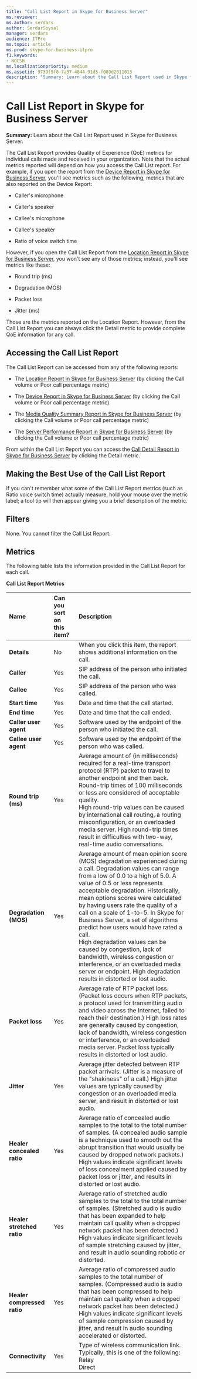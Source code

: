 ```yaml
---
title: "Call List Report in Skype for Business Server"
ms.reviewer: 
ms.author: serdars
author: SerdarSoysal
manager: serdars
audience: ITPro
ms.topic: article
ms.prod: skype-for-business-itpro
f1.keywords:
- NOCSH
ms.localizationpriority: medium
ms.assetid: 9739f9f0-7a37-4844-91d5-f089d2011013
description: "Summary: Learn about the Call List Report used in Skype for Business Server."
---
```


# Call List Report in Skype for Business Server
 
**Summary:** Learn about the Call List Report used in Skype for Business Server.
  
The Call List Report provides Quality of Experience (QoE) metrics for individual calls made and received in your organization. Note that the actual metrics reported will depend on how you access the Call List report. For example, if you open the report from the [Device Report in Skype for Business Server](device-report.md), you'll see metrics such as the following, metrics that are also reported on the Device Report:
  
- Caller's microphone
    
- Caller's speaker
    
- Callee's microphone
    
- Callee's speaker
    
- Ratio of voice switch time 
    
However, if you open the Call List Report from the [Location Report in Skype for Business Server](location-report.md), you won't see any of those metrics; instead, you'll see metrics like these:
  
- Round trip (ms)
    
- Degradation (MOS)
    
- Packet loss
    
- Jitter (ms)
    
Those are the metrics reported on the Location Report. However, from the Call List Report you can always click the Detail metric to provide complete QoE information for any call.
  
## Accessing the Call List Report

The Call List Report can be accessed from any of the following reports:
  
- The [Location Report in Skype for Business Server](location-report.md) (by clicking the Call volume or Poor call percentage metric)
    
- The [Device Report in Skype for Business Server](device-report.md) (by clicking the Call volume or Poor call percentage metric)
    
- The [Media Quality Summary Report in Skype for Business Server](summary.md) (by clicking the Call volume or Poor call percentage metric)
    
- The [Server Performance Report in Skype for Business Server](server-performance.md) (by clicking the Call volume or Poor call percentage metric)
    
From within the Call List Report you can access the [Call Detail Report in Skype for Business Server](call-detail-report.md) by clicking the Detail metric.
  
## Making the Best Use of the Call List Report

If you can't remember what some of the Call List Report metrics (such as Ratio voice switch time) actually measure, hold your mouse over the metric label; a tool tip will then appear giving you a brief description of the metric.
  
## Filters

None. You cannot filter the Call List Report.
  
## Metrics

The following table lists the information provided in the Call List Report for each call.
  
**Call List Report Metrics**

|**Name**|**Can you sort on this item?**|**Description**|
|:-----|:-----|:-----|
|**Details** <br/> |No  <br/> |When you click this item, the report shows additional information on the call.  <br/> |
|**Caller** <br/> |Yes  <br/> |SIP address of the person who initiated the call.  <br/> |
|**Callee** <br/> |Yes  <br/> |SIP address of the person who was called.  <br/> |
|**Start time** <br/> |Yes  <br/> |Date and time that the call started.  <br/> |
|**End time** <br/> |Yes  <br/> |Date and time that the call ended.  <br/> |
|**Caller user agent** <br/> |Yes  <br/> |Software used by the endpoint of the person who initiated the call.  <br/> |
|**Callee user agent** <br/> |Yes  <br/> |Software used by the endpoint of the person who was called.  <br/> |
|**Round trip (ms)** <br/> |Yes  <br/> |Average amount of (in milliseconds) required for a real-time transport protocol (RTP) packet to travel to another endpoint and then back. Round-trip times of 100 milliseconds or less are considered of acceptable quality.  <br/> High round-trip values can be caused by international call routing, a routing misconfiguration, or an overloaded media server. High round-trip times result in difficulties with two-way, real-time audio conversations.  <br/> |
|**Degradation (MOS)** <br/> |Yes  <br/> |Average amount of mean opinion score (MOS) degradation experienced during a call. Degradation values can range from a low of 0.0 to a high of 5.0. A value of 0.5 or less represents acceptable degradation. Historically, mean options scores were calculated by having users rate the quality of a call on a scale of 1-to-5. In Skype for Business Server, a set of algorithms predict how users would have rated a call.  <br/> High degradation values can be caused by congestion, lack of bandwidth, wireless congestion or interference, or an overloaded media server or endpoint. High degradation results in distorted or lost audio.  <br/> |
|**Packet loss** <br/> |Yes  <br/> |Average rate of RTP packet loss. (Packet loss occurs when RTP packets, a protocol used for transmitting audio and video across the Internet, failed to reach their destination.) High loss rates are generally caused by congestion, lack of bandwidth, wireless congestion or interference, or an overloaded media server. Packet loss typically results in distorted or lost audio.  <br/> |
|**Jitter** <br/> |Yes  <br/> |Average jitter detected between RTP packet arrivals. (Jitter is a measure of the "shakiness" of a call.) High jitter values are typically caused by congestion or an overloaded media server, and result in distorted or lost audio.  <br/> |
|**Healer concealed ratio** <br/> |Yes  <br/> |Average ratio of concealed audio samples to the total to the total number of samples. (A concealed audio sample is a technique used to smooth out the abrupt transition that would usually be caused by dropped network packets.) High values indicate significant levels of loss concealment applied caused by packet loss or jitter, and results in distorted or lost audio.  <br/> |
|**Healer stretched ratio** <br/> |Yes  <br/> |Average ratio of stretched audio samples to the total to the total number of samples. (Stretched audio is audio that has been expanded to help maintain call quality when a dropped network packet has been detected.) High values indicate significant levels of sample stretching caused by jitter, and result in audio sounding robotic or distorted.  <br/> |
|**Healer compressed ratio** <br/> |Yes  <br/> |Average ratio of compressed audio samples to the total number of samples. (Compressed audio is audio that has been compressed to help maintain call quality when a dropped network packet has been detected.) High values indicate significant levels of sample compression caused by jitter, and result in audio sounding accelerated or distorted.  <br/> |
|**Connectivity** <br/> |Yes  <br/> | Type of wireless communication link. Typically, this is one of the following: <br/>  Relay <br/>  Direct <br/> |
   

